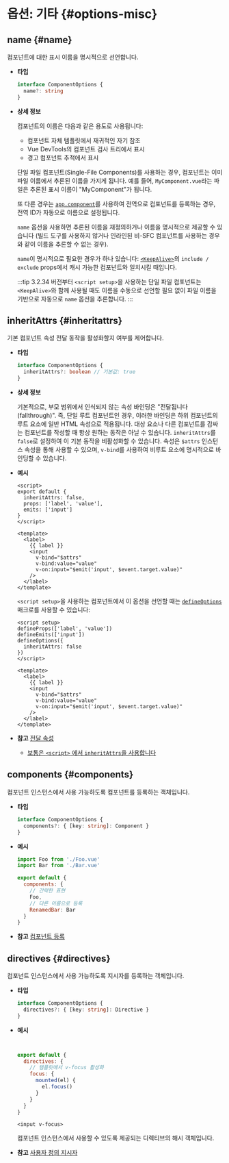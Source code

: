# 옵션: 기타 {#options-misc}

## name {#name}

컴포넌트에 대한 표시 이름을 명시적으로 선언합니다.

- **타입**

  ```ts
  interface ComponentOptions {
    name?: string
  }
  ```

- **상세 정보**

  컴포넌트의 이름은 다음과 같은 용도로 사용됩니다:

  - 컴포넌트 자체 템플릿에서 재귀적인 자기 참조
  - Vue DevTools의 컴포넌트 검사 트리에서 표시
  - 경고 컴포넌트 추적에서 표시

  단일 파일 컴포넌트(Single-File Components)를 사용하는 경우, 컴포넌트는 이미 파일 이름에서 추론된 이름을 가지게 됩니다. 예를 들어, `MyComponent.vue`라는 파일은 추론된 표시 이름이 "MyComponent"가 됩니다.

  또 다른 경우는 [`app.component`](/api/application#app-component)를 사용하여 전역으로 컴포넌트를 등록하는 경우, 전역 ID가 자동으로 이름으로 설정됩니다.

  `name` 옵션을 사용하면 추론된 이름을 재정의하거나 이름을 명시적으로 제공할 수 있습니다 (빌드 도구를 사용하지 않거나 인라인된 비-SFC 컴포넌트를 사용하는 경우와 같이 이름을 추론할 수 없는 경우).

  `name`이 명시적으로 필요한 경우가 하나 있습니다: [`<KeepAlive>`](/guide/built-ins/keep-alive)의 `include / exclude` props에서 캐시 가능한 컴포넌트와 일치시킬 때입니다.

  :::tip
  3.2.34 버전부터 `<script setup>`을 사용하는 단일 파일 컴포넌트는 `<KeepAlive>`와 함께 사용될 때도 이름을 수동으로 선언할 필요 없이 파일 이름을 기반으로 자동으로 `name` 옵션을 추론합니다.
  :::

## inheritAttrs {#inheritattrs}

기본 컴포넌트 속성 전달 동작을 활성화할지 여부를 제어합니다.

- **타입**

  ```ts
  interface ComponentOptions {
    inheritAttrs?: boolean // 기본값: true
  }
  ```

- **상세 정보**

  기본적으로, 부모 범위에서 인식되지 않는 속성 바인딩은 "전달됩니다(fallthrough)". 즉, 단일 루트 컴포넌트인 경우, 이러한 바인딩은 하위 컴포넌트의 루트 요소에 일반 HTML 속성으로 적용됩니다. 대상 요소나 다른 컴포넌트를 감싸는 컴포넌트를 작성할 때 항상 원하는 동작은 아닐 수 있습니다. `inheritAttrs`를 `false`로 설정하여 이 기본 동작을 비활성화할 수 있습니다. 속성은 `$attrs` 인스턴스 속성을 통해 사용할 수 있으며, `v-bind`를 사용하여 비루트 요소에 명시적으로 바인딩할 수 있습니다.

- **예시**

  <div class="options-api">

  ```vue
  <script>
  export default {
    inheritAttrs: false,
    props: ['label', 'value'],
    emits: ['input']
  }
  </script>

  <template>
    <label>
      {{ label }}
      <input
        v-bind="$attrs"
        v-bind:value="value"
        v-on:input="$emit('input', $event.target.value)"
      />
    </label>
  </template>
  ```

  </div>
  <div class="composition-api">

  `<script setup>`을 사용하는 컴포넌트에서 이 옵션을 선언할 때는 [`defineOptions`](/api/sfc-script-setup#defineoptions) 매크로를 사용할 수 있습니다:

  ```vue
  <script setup>
  defineProps(['label', 'value'])
  defineEmits(['input'])
  defineOptions({
    inheritAttrs: false
  })
  </script>

  <template>
    <label>
      {{ label }}
      <input
        v-bind="$attrs"
        v-bind:value="value"
        v-on:input="$emit('input', $event.target.value)"
      />
    </label>
  </template>
  ```

  </div>

- **참고** [전달 속성](/guide/components/attrs)
  <div class="composition-api">

  - [보통은 `<script>` 에서  `inheritAttrs`을 사용합니다](/api/sfc-script-setup#usage-alongside-normal-script)
  </div>
## components {#components}

컴포넌트 인스턴스에서 사용 가능하도록 컴포넌트를 등록하는 객체입니다.

- **타입**

  ```ts
  interface ComponentOptions {
    components?: { [key: string]: Component }
  }
  ```

- **예시**

  ```js
  import Foo from './Foo.vue'
  import Bar from './Bar.vue'

  export default {
    components: {
      // 간략한 표현
      Foo,
      // 다른 이름으로 등록
      RenamedBar: Bar
    }
  }
  ```

- **참고** [컴포넌트 등록](/guide/components/registration)

## directives {#directives}

컴포넌트 인스턴스에서 사용 가능하도록 지시자를 등록하는 객체입니다.

- **타입**

  ```ts
  interface ComponentOptions {
    directives?: { [key: string]: Directive }
  }
  ```

- **예시**

  ```js


  export default {
    directives: {
      // 템플릿에서 v-focus 활성화
      focus: {
        mounted(el) {
          el.focus()
        }
      }
    }
  }
  ```

  ```vue-html
  <input v-focus>
  ```

  컴포넌트 인스턴스에서 사용할 수 있도록 제공되는 디렉티브의 해시 객체입니다.

- **참고** [사용자 정의 지시자](/guide/reusability/custom-directives)

